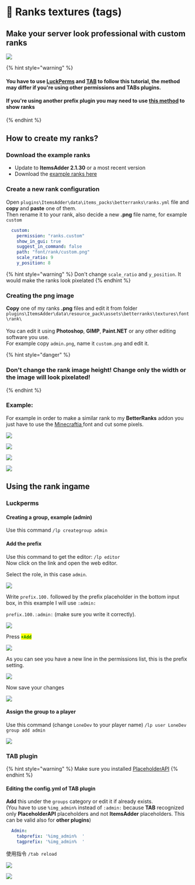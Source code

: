# 🔖 Ranks textures (tags)

## Make your server look professional with custom ranks

![](<../../.gitbook/assets/image (27) (1) (1) (1) (1) (1) (1) (1) (1).png>)

{% hint style="warning" %}
#### You have to use [LuckPerms](https://www.spigotmc.org/resources/luckperms.28140/) and [TAB](https://www.mc-market.org/resources/14009/) to follow this tutorial, the method may differ if you're using other permissions and TABs plugins.

#### If you're using another prefix plugin you may need to use [this method](font-images/using-font\_images-emojis-everywhere.md) to show ranks
{% endhint %}

## How to create my ranks?

### Download the example ranks

* Update to **ItemsAdder 2.1.30** or a most recent version
* Download the [example ranks here ](https://www.spigotmc.org/resources/ranks-betterranks-with-custom-textures-itemsadder-addon.84852/)

### Create a new rank configuration

Open `plugins\ItemsAdder\data\items_packs\betterranks\ranks.yml` file and **copy** and **paste** one of them.\
Then rename it to your rank, also decide a new **.png** file name, for example `custom`

```yaml
  custom:
    permission: "ranks.custom"
    show_in_gui: true
    suggest_in_command: false
    path: "font/rank/custom.png"
    scale_ratio: 9
    y_position: 8
```

{% hint style="warning" %}
Don't change `scale_ratio` and `y_position`. It would make the ranks look pixelated
{% endhint %}

### Creating the png image

**Copy** one of my ranks **.png** files and edit it from folder `plugins\ItemsAdder\data\resource_pack\assets\betterranks\textures\font\rank\` \
\
You can edit it using **Photoshop**, **GIMP**, **Paint.NET** or any other editing software you use.\
For example copy `admin.png`, name it `custom.png` and edit it.

{% hint style="danger" %}
### Don't change the rank image height! Change only the width or the image will look pixelated!
{% endhint %}

### Example:

For example in order to make a similar rank to my **BetterRanks** addon you just have to use the [Minecraftia ](https://www.dafont.com/andrew-tyler.d2526)font and cut some pixels.

![](<../../.gitbook/assets/image (36).png>)

![](<../../.gitbook/assets/image (37).png>)

![](<../../.gitbook/assets/image (38).png>)

![](<../../.gitbook/assets/image (39).png>)

## Using the rank ingame

### Luckperms

#### Creating a group, example (admin)

Use this command `/lp creategroup admin`

#### Add the prefix

Use this command to get the editor: `/lp editor`\
Now click on the link and open the web editor.

Select the role, in this case `admin`.

![](<../../.gitbook/assets/image (77).png>)

Write `prefix.100.` followed by the prefix placeholder in the bottom input box, in this example I will use `:admin:`

&#x20;`prefix.100.:admin:` (make sure you write it correctly).

![](<../../.gitbook/assets/image (67) (1).png>)

Press <mark style="color:green;">**`+Add`**</mark>

![](<../../.gitbook/assets/image (74) (1).png>)

As you can see you have a new line in the permissions list, this is the prefix setting.

![](<../../.gitbook/assets/image (70).png>)

Now save your changes

![](<../../.gitbook/assets/image (44).png>)

#### Assign the group to a player

Use this command (change `LoneDev` to your player name) `/lp user LoneDev group add admin`

![](<../../.gitbook/assets/immagine (40).png>)

### TAB plugin

{% hint style="warning" %}
Make sure you installed [PlaceholderAPI](font-images/using-font\_images-emojis-everywhere.md)
{% endhint %}

#### Editing the config.yml of TAB plugin

**Add** this under the `groups` category or edit it if already exists.\
(You have to use `%img_admin%` instead of `:admin:` because **TAB** recognized only **PlaceholderAPI** placeholders and not **ItemsAdder** placeholders. This can be valid also for **other plugins**)

```yaml
  Admin:
    tabprefix: '%img_admin%  '
    tagprefix: '%img_admin%  '
```

使用指令 `/tab reload`

![](<../../.gitbook/assets/immagine (38).png>)

![](<../../.gitbook/assets/immagine (39).png>)
